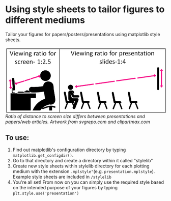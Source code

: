 # Using style sheets to tailor figures to different mediums
Tailor your figures for papers/posters/presentations using matplotlib style sheets. 

![figure showing ratio of viewing distance to screen size desends differs based on paper or presentation](viewing_ratio.png)
_Ratio of distance to screen size differs between presentations and papers/web articles. Artwork from svgrepo.com and clipartmax.com_

## To use:
1. Find out matplotlib's configuration directory by typing `matplotlib.get_configdir()`.
1. Go to that directory and create a directory within it called "stylelib"
1. Create new style sheets within stylelib directory for each plotting medium with the extension `.mplstyle"`(e.g. `presentation.mplstyle`). Example style sheets are included in `/stylelib`
1. You're all set! From now on you can simply use the required style based on the intended purpose of your figures by typing `plt.style.use('presentation')`
